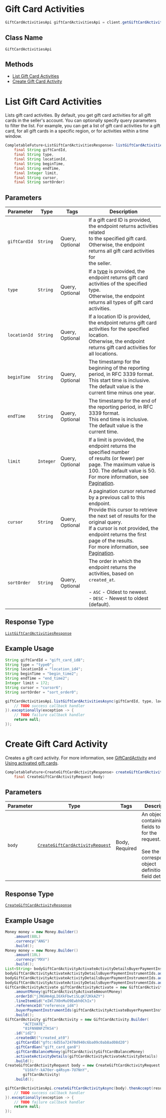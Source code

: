 # Gift Card Activities

```java
GiftCardActivitiesApi giftCardActivitiesApi = client.getGiftCardActivitiesApi();
```

## Class Name

`GiftCardActivitiesApi`

## Methods

* [List Gift Card Activities](../../doc/api/gift-card-activities.md#list-gift-card-activities)
* [Create Gift Card Activity](../../doc/api/gift-card-activities.md#create-gift-card-activity)


# List Gift Card Activities

Lists gift card activities. By default, you get gift card activities for all
gift cards in the seller's account. You can optionally specify query parameters to
filter the list. For example, you can get a list of gift card activities for a gift card,
for all gift cards in a specific region, or for activities within a time window.

```java
CompletableFuture<ListGiftCardActivitiesResponse> listGiftCardActivitiesAsync(
    final String giftCardId,
    final String type,
    final String locationId,
    final String beginTime,
    final String endTime,
    final Integer limit,
    final String cursor,
    final String sortOrder)
```

## Parameters

| Parameter | Type | Tags | Description |
|  --- | --- | --- | --- |
| `giftCardId` | `String` | Query, Optional | If a gift card ID is provided, the endpoint returns activities related<br>to the specified gift card. Otherwise, the endpoint returns all gift card activities for<br>the seller. |
| `type` | `String` | Query, Optional | If a [type](../../doc/models/gift-card-activity-type.md) is provided, the endpoint returns gift card activities of the specified type.<br>Otherwise, the endpoint returns all types of gift card activities. |
| `locationId` | `String` | Query, Optional | If a location ID is provided, the endpoint returns gift card activities for the specified location.<br>Otherwise, the endpoint returns gift card activities for all locations. |
| `beginTime` | `String` | Query, Optional | The timestamp for the beginning of the reporting period, in RFC 3339 format.<br>This start time is inclusive. The default value is the current time minus one year. |
| `endTime` | `String` | Query, Optional | The timestamp for the end of the reporting period, in RFC 3339 format.<br>This end time is inclusive. The default value is the current time. |
| `limit` | `Integer` | Query, Optional | If a limit is provided, the endpoint returns the specified number<br>of results (or fewer) per page. The maximum value is 100. The default value is 50.<br>For more information, see [Pagination](../../https://developer.squareup.com/docs/working-with-apis/pagination). |
| `cursor` | `String` | Query, Optional | A pagination cursor returned by a previous call to this endpoint.<br>Provide this cursor to retrieve the next set of results for the original query.<br>If a cursor is not provided, the endpoint returns the first page of the results.<br>For more information, see [Pagination](../../https://developer.squareup.com/docs/working-with-apis/pagination). |
| `sortOrder` | `String` | Query, Optional | The order in which the endpoint returns the activities, based on `created_at`.<br><br>- `ASC` - Oldest to newest.<br>- `DESC` - Newest to oldest (default). |

## Response Type

[`ListGiftCardActivitiesResponse`](../../doc/models/list-gift-card-activities-response.md)

## Example Usage

```java
String giftCardId = "gift_card_id8";
String type = "type0";
String locationId = "location_id4";
String beginTime = "begin_time2";
String endTime = "end_time2";
Integer limit = 172;
String cursor = "cursor6";
String sortOrder = "sort_order0";

giftCardActivitiesApi.listGiftCardActivitiesAsync(giftCardId, type, locationId, beginTime, endTime, limit, cursor, sortOrder).thenAccept(result -> {
    // TODO success callback handler
}).exceptionally(exception -> {
    // TODO failure callback handler
    return null;
});
```


# Create Gift Card Activity

Creates a gift card activity. For more information, see
[GiftCardActivity](../../https://developer.squareup.com/docs/gift-cards/using-gift-cards-api#giftcardactivity) and
[Using activated gift cards](../../https://developer.squareup.com/docs/gift-cards/using-gift-cards-api#using-activated-gift-cards).

```java
CompletableFuture<CreateGiftCardActivityResponse> createGiftCardActivityAsync(
    final CreateGiftCardActivityRequest body)
```

## Parameters

| Parameter | Type | Tags | Description |
|  --- | --- | --- | --- |
| `body` | [`CreateGiftCardActivityRequest`](../../doc/models/create-gift-card-activity-request.md) | Body, Required | An object containing the fields to POST for the request.<br><br>See the corresponding object definition for field details. |

## Response Type

[`CreateGiftCardActivityResponse`](../../doc/models/create-gift-card-activity-response.md)

## Example Usage

```java
Money money = new Money.Builder()
    .amount(88L)
    .currency("ANG")
    .build();
Money money = new Money.Builder()
    .amount(10L)
    .currency("MXV")
    .build();
List<String> bodyGiftCardActivityActivateActivityDetailsBuyerPaymentInstrumentIds = new LinkedList<>();
bodyGiftCardActivityActivateActivityDetailsBuyerPaymentInstrumentIds.add("buyer_payment_instrument_ids4");
bodyGiftCardActivityActivateActivityDetailsBuyerPaymentInstrumentIds.add("buyer_payment_instrument_ids5");
bodyGiftCardActivityActivateActivityDetailsBuyerPaymentInstrumentIds.add("buyer_payment_instrument_ids6");
GiftCardActivityActivate giftCardActivityActivate = new GiftCardActivityActivate.Builder()
    .amountMoney(giftCardActivityActivateAmountMoney)
    .orderId("jJNGHm4gLI6XkFbwtiSLqK72KkAZY")
    .lineItemUid("eIWl7X0nMuO9Ewbh0ChIx")
    .referenceId("reference_id4")
    .buyerPaymentInstrumentIds(giftCardActivityActivateBuyerPaymentInstrumentIds)
    .build();
GiftCardActivity giftCardActivity = new GiftCardActivity.Builder(
        "ACTIVATE",
        "81FN9BNFZTKS4")
    .id("id2")
    .createdAt("created_at0")
    .giftCardId("gftc:6d55a72470d940c6ba09c0ab8ad08d20")
    .giftCardGan("gift_card_gan8")
    .giftCardBalanceMoney(giftCardActivityGiftCardBalanceMoney)
    .activateActivityDetails(giftCardActivityActivateActivityDetails)
    .build();
CreateGiftCardActivityRequest body = new CreateGiftCardActivityRequest.Builder(
        "U16kfr-kA70er-q4Rsym-7U7NnY",
        giftCardActivity)
    .build();

giftCardActivitiesApi.createGiftCardActivityAsync(body).thenAccept(result -> {
    // TODO success callback handler
}).exceptionally(exception -> {
    // TODO failure callback handler
    return null;
});
```

